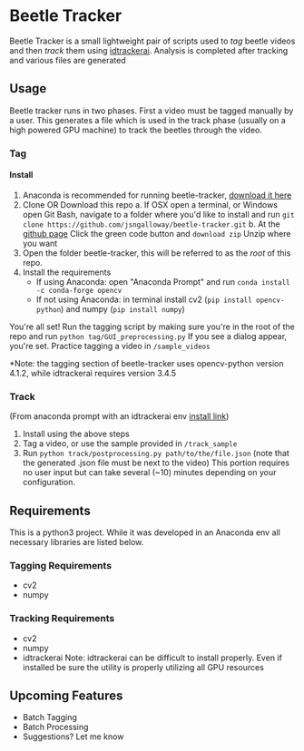 
# Beetle Tracker
Beetle Tracker is a small lightweight pair of scripts used to *tag* beetle videos and then *track* them using [idtrackerai](https://idtrackerai.readthedocs.io/en/latest/). Analysis is completed after tracking and various files are generated

## Usage
Beetle tracker runs in two phases. First a video must be tagged manually by a user. This generates a file which is used in the track phase (usually on a high powered GPU machine) to track the beetles through the video.
### Tag
#### Install
1. Anaconda is recommended for running beetle-tracker, [download it here](https://www.anaconda.com/)
2. Clone OR Download this repo
  a. If OSX open a terminal, or Windows open Git Bash, navigate to a folder where you'd like to install and run `git clone https://github.com/jsngalloway/beetle-tracker.git`
  b.  At the [github page](https://github.com/jsngalloway/beetle-tracker) Click the green code button and `download zip` Unzip where you want
 2. Open the folder beetle-tracker, this will be referred to as the *root* of this repo.
 3. Install the requirements
	 * If using Anaconda: open "Anaconda Prompt" and run `conda install -c conda-forge opencv`
	 * If not using Anaconda: in terminal install cv2 (`pip install opencv-python`) and numpy (`pip install numpy`)

You're all set!
Run the tagging script by making sure you're in the root of the repo and run `python tag/GUI_preprocessing.py` If you see a dialog appear, you're set. Practice tagging a video in `/sample_videos`

*Note: the tagging section of beetle-tracker uses opencv-python version 4.1.2, while idtrackerai requires version 3.4.5

### Track
(From anaconda prompt with an idtrackerai env [install link](https://idtrackerai.readthedocs.io/en/latest/how_to_install.html))
1. Install using the above steps
2. Tag a video, or use the sample provided in `/track_sample`
3. Run `python track/postprocessing.py path/to/the/file.json` (note that the generated .json file must be next to the video)
This portion requires no user input but can take several (~10) minutes depending on your configuration.

## Requirements
This is a python3 project. While it was developed in an Anaconda env all necessary libraries are listed below.
### Tagging Requirements
* cv2
* numpy
### Tracking Requirements
* cv2
* numpy
* idtrackerai
Note: idtrackerai can be difficult to install properly. Even if installed be sure the utility is properly utilizing all GPU resources

## Upcoming Features
* Batch Tagging
* Batch Processing
* Suggestions? Let me know
